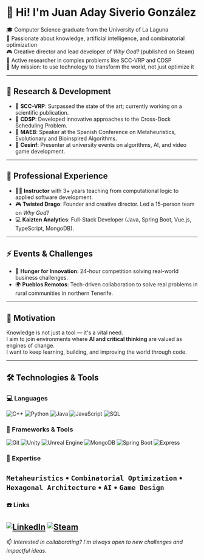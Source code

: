 # 👋 Hi! I'm Juan Aday Siverio González

🎓 Computer Science graduate from the University of La Laguna  
🧠 Passionate about knowledge, artificial intelligence, and combinatorial optimization  
🎮 Creative director and lead developer of *Why God?* (published on Steam)  
🔬 Active researcher in complex problems like SCC-VRP and CDSP  
🚀 My mission: to use technology to transform the world, not just optimize it

---

## 🧪 Research & Development

- 📌 **SCC-VRP**: Surpassed the state of the art; currently working on a scientific publication.
- 🧠 **CDSP**: Developed innovative approaches to the Cross-Dock Scheduling Problem.
- 🎤 **MAEB**: Speaker at the Spanish Conference on Metaheuristics, Evolutionary and Bioinspired Algorithms.
- 🧩 **Cesinf**: Presenter at university events on algorithms, AI, and video game development.

---

## 💼 Professional Experience

- 👨‍🏫 **Instructor** with 3+ years teaching from computational logic to applied software development.
- 🎮 **Twisted Drago**: Founder and creative director. Led a 15-person team on *Why God?*
- 💻 **Kaizten Analytics**: Full-Stack Developer (Java, Spring Boot, Vue.js, TypeScript, MongoDB).

---

## ⚡ Events & Challenges

- 🧠 **Hunger for Innovation**: 24-hour competition solving real-world business challenges.
- 🌍 **Pueblos Remotos**: Tech-driven collaboration to solve real problems in rural communities in northern Tenerife.

---

## 🎯 Motivation

Knowledge is not just a tool — it's a vital need.  
I aim to join environments where **AI and critical thinking** are valued as engines of change.  
I want to keep learning, building, and improving the world through code.

---

## 🛠️ Technologies & Tools

### 💻 Languages
![C++](https://img.shields.io/badge/C++-00599C?style=for-the-badge&logo=c%2B%2B&logoColor=white)
![Python](https://img.shields.io/badge/Python-3776AB?style=for-the-badge&logo=python&logoColor=white)
![Java](https://img.shields.io/badge/Java-007396?style=for-the-badge&logo=java&logoColor=white)
![JavaScript](https://img.shields.io/badge/JavaScript-F7DF1E?style=for-the-badge&logo=javascript&logoColor=black)
![SQL](https://img.shields.io/badge/SQL-4479A1?style=for-the-badge&logo=mysql&logoColor=white)

### 🧰 Frameworks & Tools
![Git](https://img.shields.io/badge/Git-F05032?style=for-the-badge&logo=git&logoColor=white)
![Unity](https://img.shields.io/badge/Unity-000000?style=for-the-badge&logo=unity&logoColor=white)
![Unreal Engine](https://img.shields.io/badge/Unreal-313131?style=for-the-badge&logo=unrealengine&logoColor=white)
![MongoDB](https://img.shields.io/badge/MongoDB-47A248?style=for-the-badge&logo=mongodb&logoColor=white)
![Spring Boot](https://img.shields.io/badge/Spring%20Boot-6DB33F?style=for-the-badge&logo=springboot&logoColor=white)
![Express](https://img.shields.io/badge/Express.js-000000?style=for-the-badge&logo=express&logoColor=white)

### 🧠 Expertise
`Metaheuristics` • `Combinatorial Optimization` • `Hexagonal Architecture` • `AI` • `Game Design`
---

### ☎️ Links
[![LinkedIn](https://img.shields.io/badge/LinkedIn-blue?logo=linkedin&style=flat-square)]([https://www.linkedin.com/in/juanaday/](https://www.linkedin.com/in/juan-aday-siverio-gonz%C3%A1lez))
[![Steam](https://img.shields.io/badge/Why%20God%3F%20on%20Steam-000?logo=steam)]([https://store.steampowered.com/app/tu_juego](https://store.steampowered.com/app/2565000/Why_God/))
---

📫 *Interested in collaborating? I'm always open to new challenges and impactful ideas.*

